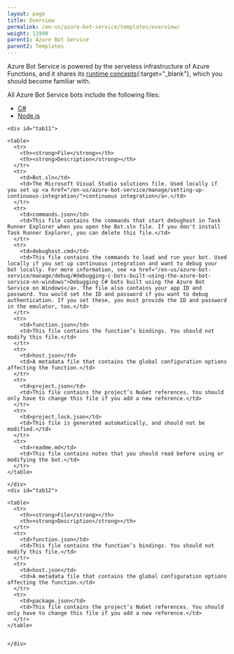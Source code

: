 ```yaml
---
layout: page
title: Overview
permalink: /en-us/azure-bot-service/templates/overview/
weight: 11990
parent1: Azure Bot Service
parent2: Templates
---
```


Azure Bot Service is powered by the serveless infrastructure of Azure Functions, and it shares its [runtime concepts](https://azure.microsoft.com/en-us/documentation/articles/functions-reference/){:target="_blank"}, which you should become familiar with.

All Azure Bot Service bots include the following files:


<div id="thetabs1">
    <ul>
        <li data-lang="csharp"><a href="#tab11">C#</a></li>
        <li data-lang="node"><a href="#tab12">Node.js</a></li>
    </ul>

    <div id="tab11">

    <table>
      <tr>
        <th><strong>File</strong></th>
        <th><strong>Description</strong></th>
      </tr>
      <tr>
        <td>Bot.sln</td>
        <td>The Microsoft Visual Studio solutions file. Used locally if you set up <a href="/en-us/azure-bot-service/manage/setting-up-continuous-integration/">continuous integration</a>.</td>
      </tr>
      <tr>
        <td>commands.json</td>
        <td>This file contains the commands that start debughost in Task Runner Explorer when you open the Bot.sln file. If you don't install Task Runner Explorer, you can delete this file.</td>
      </tr>
      <tr>
        <td>debughost.cmd</td>
        <td>This file contains the commands to load and run your bot. Used locally if you set up continuous integration and want to debug your bot locally. For more information, see <a href="/en-us/azure-bot-service/manage/debug/#debugging-c-bots-built-using-the-azure-bot-service-on-windows">Debugging C# bots built using the Azure Bot Service on Windows</a>. The file also contains your app ID and password. You would set the ID and password if you want to debug authentication. If you set these, you must provide the ID and password in the emulator, too.</td>
      </tr>
      <tr>
        <td>function.json</td>
        <td>This file contains the function’s bindings. You should not modify this file.</td>
      </tr>
      <tr>
        <td>host.json</td>
        <td>A metadata file that contains the global configuration options affecting the function.</td>
      </tr>
      <tr>
        <td>project.json</td>
        <td>This file contains the project’s NuGet references. You should only have to change this file if you add a new reference.</td>
      </tr>
      <tr>
        <td>project.lock.json</td>
        <td>This file is generated automatically, and should not be modified.</td>
      </tr>
      <tr>
        <td>readme.md</td>
        <td>This file contains notes that you should read before using or modifying the bot.</td>
      </tr>
    </table>

    </div>
    <div id="tab12">

    <table>
      <tr>
        <th><strong>File</strong></th>
        <th><strong>Description</strong></th>
      </tr>
      <tr>
        <td>function.json</td>
        <td>This file contains the function’s bindings. You should not modify this file.</td>
      </tr>
      <tr>
        <td>host.json</td>
        <td>A metadata file that contains the global configuration options affecting the function.</td>
      </tr>
      <tr>
        <td>package.json</td>
        <td>This file contains the project’s NuGet references. You should only have to change this file if you add a new reference.</td>
      </tr>
    </table>


    </div>  
</div>

